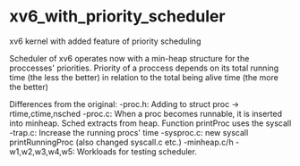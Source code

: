 # xv6_with_priority_scheduler
xv6 kernel with added feature of priority scheduling

Scheduler of xv6 operates now with a min-heap structure for the proccesses' priorities.
Priority of a proccess depends on its total running time (the less the better) in relation to the total being alive time (the more the better)

Differences from the original:
-proc.h: Adding to struct proc -> rtime,ctime,nsched
-proc.c: When a proc becomes runnable, it is inserted into minheap. Sched extracts from heap. Function printProc uses the syscall
-trap.c: Increase the running procs' time
-sysproc.c: new syscall printRunningProc (also changed syscall.c etc.)
-minheap.c/h
-w1,w2,w3,w4,w5: Workloads for testing scheduler.

